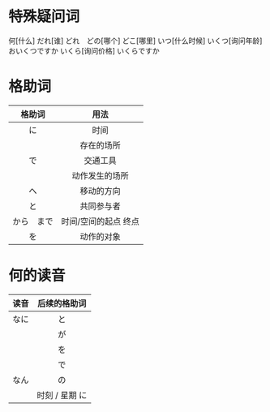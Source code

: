 # 特殊疑问词
何[什么]
だれ[谁]
どれ　どの[哪个]
どこ[哪里]
いつ[什么时候]
いくつ[询问年龄]
    おいくつですか
いくら[询问价格]
    いくらですか

# 格助词
|格助词|用法|
|:-:|:-:|
|に|时间|
||存在的场所|
|で|交通工具|
||动作发生的场所|
|へ|移动的方向|
|と|共同参与者|
|から　まで|时间/空间的起点 终点|
|を|动作的对象|

# 何的读音
|读音|后续的格助词|
|:-:|:-:|
|なに|と|
||が|
||を|
||で|
|なん|の|
||时刻 / 星期 に|
